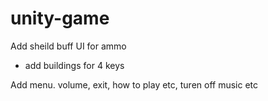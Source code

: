 # unity-game





Add sheild buff
UI for ammo

- add buildings for 4 keys

Add menu. volume, exit, how to play etc, turen off music etc
